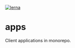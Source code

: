 [![lerna](https://img.shields.io/badge/maintained%20with-lerna-cc00ff.svg)](https://lerna.js.org/)


# apps

Client applications in monorepo.
